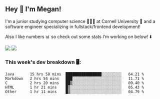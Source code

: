 ## Hey 👋 I'm Megan! 
I'm a junior studying computer science 👩🏻‍💻 at Cornell University 🐻 and a software engineer specializing in fullstack/frontend development!

Also I like numbers 📊 so check out some stats I'm working on below! ⬇️

<img src="https://github-readme-stats.meganyin13.vercel.app/api?username=meganyin13&show_icons=true&hide=stars&count_private=true" />

<img src="https://github-readme-stats.meganyin13.vercel.app/api/top-langs/?username=meganyin13&layout=compact&hide=Jupyter%20Notebook" />

### This week's dev breakdown 🖥:
<!--START_SECTION:waka-->
```text
Java       15 hrs 58 mins  ████████████████░░░░░░░░░   64.21 % 
Markdown   2 hrs 54 mins   ███░░░░░░░░░░░░░░░░░░░░░░   11.71 % 
C          2 hrs 20 mins   ██▒░░░░░░░░░░░░░░░░░░░░░░   09.40 % 
HTML       1 hr 21 mins    █▒░░░░░░░░░░░░░░░░░░░░░░░   05.43 % 
Other      1 hr 11 mins    █▒░░░░░░░░░░░░░░░░░░░░░░░   04.79 % 
```
<!--END_SECTION:waka-->
